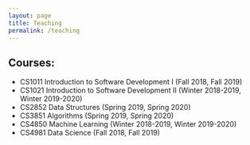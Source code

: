 ```yaml
---
layout: page
title: Teaching
permalink: /teaching
---
```


## Courses:

* CS1011 Introduction to Software Development I (Fall 2018, Fall 2019)
* CS1021 Introduction to Software Development II (Winter 2018-2019, Winter 2019-2020)
* CS2852 Data Structures (Spring 2019, Spring 2020)
* CS3851 Algorithms (Spring 2019, Spring 2020)
* CS4850 Machine Learning (Winter 2018-2019, Winter 2019-2020)
* CS4981 Data Science (Fall 2018, Fall 2019)

